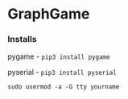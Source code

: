 # GraphGame

### Installs 

pygame - `pip3 install pygame`

pyserial - `pip3 install pyserial`



```
sudo usermod -a -G tty yourname
```